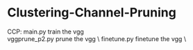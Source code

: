 # Clustering-Channel-Pruning

CCP:
main.py          train the vgg  
vggprune_p2.py   prune the vgg   \\
finetune.py      finetune the vgg   \\
